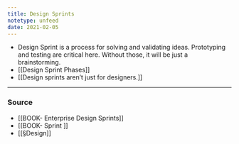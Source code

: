 ```yaml
---
title: Design Sprints
notetype: unfeed
date: 2021-02-05
---
```


- Design Sprint is a process for solving and validating ideas. Prototyping and testing are critical here. Without those, it will be just a brainstorming. 
- [[Design Sprint Phases]]
- [[Design sprints aren’t just for designers.]] 

--- 

### Source
- [[BOOK- Enterprise Design Sprints]]
- [[BOOK- Sprint ]]
- [[§Design]]
